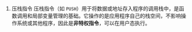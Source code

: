 1. 压栈指令
	压栈指令（如 `PUSH`）用于将数据或地址存入程序的调用栈中，是函数调用和局部变量管理的基础。它操作的是应用程序自己的栈空间，不影响操作系统或其他程序，因此是**非特权指令**，可以在用户态执行。
